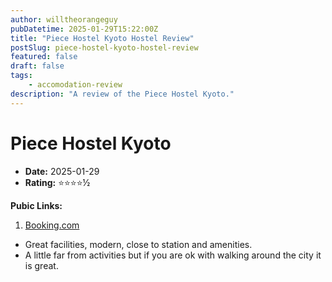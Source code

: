 ```yaml
---
author: willtheorangeguy
pubDatetime: 2025-01-29T15:22:00Z
title: "Piece Hostel Kyoto Hostel Review"
postSlug: piece-hostel-kyoto-hostel-review
featured: false
draft: false
tags:
    - accomodation-review
description: "A review of the Piece Hostel Kyoto."
---
```


# Piece Hostel Kyoto

-   **Date:** 2025-01-29
-   **Rating:** ⭐⭐⭐⭐½

**Pubic Links:**

1. [Booking.com](https://www.booking.com/hotel/jp/piece-hostel-kyoto.en-gb.html?aid=304142&label=review_am&activeTab=htReviews&appvl_email=1&rurl=e62a48adcb4f6f48&type=total#tab-reviews)

- Great facilities, modern, close to station and amenities.
- A little far from activities but if you are ok with walking around the city it is great.

